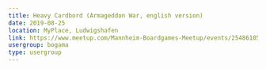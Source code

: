 ```yaml
---
title: Heavy Cardbord (Armageddon War, english version)
date: 2019-08-25
location: MyPlace, Ludwigshafen
link: https://www.meetup.com/Mannheim-Boardgames-Meetup/events/254861054/
usergroup: bogama
type: usergroup
---
```

